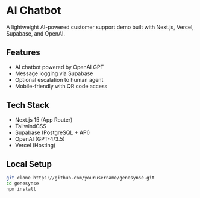 # AI Chatbot

A lightweight AI-powered customer support demo built with Next.js, Vercel, Supabase, and OpenAI.

## Features

- AI chatbot powered by OpenAI GPT
- Message logging via Supabase
- Optional escalation to human agent
- Mobile-friendly with QR code access

## Tech Stack

- Next.js 15 (App Router)
- TailwindCSS
- Supabase (PostgreSQL + API)
- OpenAI (GPT-4/3.5)
- Vercel (Hosting)

## Local Setup

```bash
git clone https://github.com/yourusername/genesynse.git
cd genesynse
npm install
